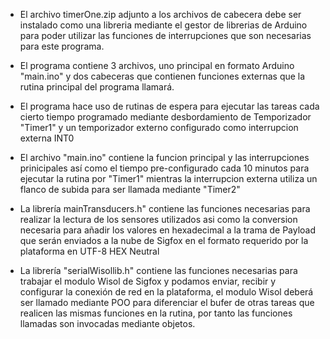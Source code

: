 - El archivo timerOne.zip adjunto a los archivos de cabecera debe ser instalado como una libreria mediante el gestor de librerias de Arduino para poder utilizar las funciones de interrupciones que son necesarias para este programa.

- El programa contiene 3 archivos, uno principal en formato Arduino "main.ino" y dos cabeceras que contienen funciones externas que la rutina principal del programa llamará.

- El programa hace uso de rutinas de espera para ejecutar las tareas cada cierto tiempo programado mediante desbordamiento de Temporizador "Timer1" y un temporizador externo configurado como interrupcion externa INT0

- El archivo "main.ino" contiene la funcion principal y las interrupciones prinicipales así como el tiempo pre-configurado cada 10 minutos para ejecutar la rutina por "Timer1" mientras la interrupcion externa utiliza un flanco de subida para ser llamada mediante "Timer2"

- La librería mainTransducers.h" contiene las funciones necesarias para realizar la lectura de los sensores utilizados asi como la conversion necesaria para añadir los valores en hexadecimal a la trama de Payload que serán enviados a la nube de Sigfox en el formato requerido por la plataforma en UTF-8 HEX Neutral

- La librería "serialWisollib.h" contiene las funciones necesarias para trabajar el modulo Wisol de Sigfox y podamos enviar, recibir y configurar la conexión de red en la plataforma, el modulo Wisol deberá ser llamado mediante POO para diferenciar el bufer de otras tareas que realicen las mismas funciones en la rutina, por tanto las funciones llamadas son invocadas mediante objetos.